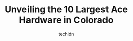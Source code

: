 ---
layout: ampstory
image: https://i0.wp.com/www.depkes.org/wp-content/uploads/2023/06/ace-hardware-0-in-colorado-1685968270.jpeg?resize=640,853
author: techidn
featured: false
description: Discover the impressive array of Ace Hardware options in Colorado, where you can find 10 of the largest Ace Hardware establishments in the area. From renowned classics to hidden gems, Colora
title: Unveiling the 10 Largest Ace Hardware in Colorado
cover:
   title: Unveiling the 10 Largest Ace Hardware in Colorado
   subtitle: Rickpate
   background: https://www.depkes.org/wp-content/uploads/2023/06/ace-hardware-0-in-colorado-1685968270.jpeg

pages: 
 - layout: thirds
   top: <h1>#1 Ace Hardware of Buckley Square</h1>
   bottom: "<p>Shop here for rubberized paint, specialized bolts and screws, spray paint, lawn equipment and more. This neighborhood Ace is the place that host great senior citizens and</p>"
   background: https://www.depkes.org/wp-content/uploads/2023/06/ace-hardware-1-in-colorado-1685968270.jpeg
   backgroundblur: true
 - layout: thirds
   top: <h1>#2 Ace Hardware of Jewell Square</h1>
   bottom: "<p>7777 W Jewell Ave #1B, Lakewood, CO 80232, United States</p>"
   background: https://www.depkes.org/wp-content/uploads/2023/06/ace-hardware-2-in-colorado-1685968270.jpeg
   cta:
      link: https://www.depkes.org/blog/unveiling-the-10-largest-ace-hardware-in-colorado/
      text: Unveiling the 10 Largest Ace Hardware in Colorado
 - layout: thirds
   top: <h1>#3 Ace Hardware at the Highlands</h1>
   bottom: "<p>3758 Osage St, Denver, CO 80211, United States</p>"
   background: https://www.depkes.org/wp-content/uploads/2023/06/ace-hardware-3-in-colorado-1685968271.jpeg
   cta:
      link: https://www.depkes.org/blog/unveiling-the-10-largest-ace-hardware-in-colorado/
      text: Unveiling the 10 Largest Ace Hardware in Colorado
 - layout: thirds
   top: <h1>#4 Ace Hardware</h1>
   bottom: "<p>9579 S University Blvd, Highlands Ranch, CO 80126, United States</p>"
   background: https://images.unsplash.com/photo-1488554378835-f7acf46e6c98?ixlib=rb-4.0.3&ixid=MnwxMjA3fDB8MHxwaG90by1wYWdlfHx8fGVufDB8fHx8&auto=format&fit=crop&w=640&h=853&q=80
   cta:
      link: https://www.depkes.org/blog/unveiling-the-10-largest-ace-hardware-in-colorado/
      text: Unveiling the 10 Largest Ace Hardware in Colorado
 - layout: thirds
   top: <h1>#5 9th Avenue Ace Hardware</h1>
   bottom: "<p>1030 E 9th Ave, Denver, CO 80218, United States</p>"
   background: https://images.unsplash.com/photo-1549241520-425e3dfc01cb?ixlib=rb-4.0.3&ixid=MnwxMjA3fDB8MHxwaG90by1wYWdlfHx8fGVufDB8fHx8&auto=format&fit=crop&w=640&h=853&q=80
   cta:
      link: https://www.depkes.org/blog/unveiling-the-10-largest-ace-hardware-in-colorado/
      text: Unveiling the 10 Largest Ace Hardware in Colorado
 - layout: thirds
   top: <h1>#6 Ace Hardware of Firestone</h1>
   bottom: "<p>8258 Colorado Blvd, Firestone, CO 80504, United States</p>"
   background: https://images.unsplash.com/photo-1632260260864-caf7fde5ec36?ixlib=rb-4.0.3&ixid=MnwxMjA3fDB8MHxwaG90by1wYWdlfHx8fGVufDB8fHx8&auto=format&fit=crop&w=640&h=853&q=80
   cta:
      link: https://www.depkes.org/blog/unveiling-the-10-largest-ace-hardware-in-colorado/
      text: Unveiling the 10 Largest Ace Hardware in Colorado
 - layout: thirds
   top: <h1>#7 Ace Hardware of University Hills</h1>
   bottom: "<p>2500 S Colorado Blvd, Denver, CO 80222, United States</p>"
   background: https://images.unsplash.com/photo-1509114397022-ed747cca3f65?ixlib=rb-4.0.3&ixid=MnwxMjA3fDB8MHxwaG90by1wYWdlfHx8fGVufDB8fHx8&auto=format&fit=crop&w=640&h=853&q=80
   cta:
      link: https://www.depkes.org/blog/unveiling-the-10-largest-ace-hardware-in-colorado/
      text: Unveiling the 10 Largest Ace Hardware in Colorado
 - layout: thirds
   middle: Continue reading...
   background: https://images.unsplash.com/photo-1553949345-eb786bb3f7ba?ixlib=rb-4.0.3&ixid=MnwxMjA3fDB8MHxwaG90by1wYWdlfHx8fGVufDB8fHx8&auto=format&fit=crop&w=640&h=853&q=80
   cta:
      link: https://www.depkes.org/blog/unveiling-the-10-largest-ace-hardware-in-colorado/
      text: Unveiling the 10 Largest Ace Hardware in Colorado
      
---
